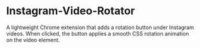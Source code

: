 # Instagram-Video-Rotator
A lightweight Chrome extension that adds a rotation button under Instagram videos. When clicked, the button applies a smooth CSS rotation animation on the video element.
